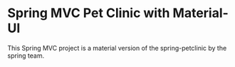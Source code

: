 # Spring MVC Pet Clinic with Material-UI 
This Spring MVC project is a material version of the spring-petclinic by the spring team. 